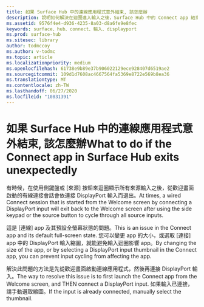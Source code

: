 ```yaml
---
title: 如果 Surface Hub 中的連線應用程式意外結束, 該怎麼辦
description: 說明如何解決在迴圈進入輸入之後，Surface Hub 中的 Connect app 結束的 [歡迎] 畫面問題。
ms.assetid: 9576f4e4-d936-4235-8a03-d8a6fe9e8fec
keywords: surface、hub、connect、輸入、displayport
ms.prod: surface-hub
ms.sitesec: library
author: todmccoy
ms.author: v-todmc
ms.topic: article
ms.localizationpriority: medium
ms.openlocfilehash: 61738e9b89e37b906022129ece928407d6519ae2
ms.sourcegitcommit: 109d1d7608ac4667564fa5369e8722e569b8ea36
ms.translationtype: MT
ms.contentlocale: zh-TW
ms.lasthandoff: 06/27/2020
ms.locfileid: "10831391"
---
```

# <span data-ttu-id="3b7c6-104">如果 Surface Hub 中的連線應用程式意外結束, 該怎麼辦</span><span class="sxs-lookup"><span data-stu-id="3b7c6-104">What to do if the Connect app in Surface Hub exits unexpectedly</span></span>

<span data-ttu-id="3b7c6-105">有時候，在使用側鍵盤或 [來源] 按鈕來迴圈顯示所有來源輸入之後，從歡迎畫面啟動的有線連接會話會依連接 DisplayPort 輸入而退出。</span><span class="sxs-lookup"><span data-stu-id="3b7c6-105">At times, a wired Connect session that is started from the Welcome screen by connecting a DisplayPort input will exit back to the Welcome screen after using the side keypad or the source button to cycle through all source inputs.</span></span>

<span data-ttu-id="3b7c6-106">這是 [連線] app 及其預設全螢幕狀態的問題。</span><span class="sxs-lookup"><span data-stu-id="3b7c6-106">This is an issue in the Connect app and its default full-screen state.</span></span> <span data-ttu-id="3b7c6-107">您可以變更 app 的大小，或選取 [連接] app 中的 DisplayPort 輸入縮圖，就能避免輸入迴圈影響 app。</span><span class="sxs-lookup"><span data-stu-id="3b7c6-107">By changing the size of the app, or by selecting a DisplayPort input thumbnail in the Connect app, you can prevent input cycling from affecting the app.</span></span>

<span data-ttu-id="3b7c6-108">解決此問題的方法是先從歡迎畫面啟動連線應用程式，然後再連接 DisplayPort 輸入。</span><span class="sxs-lookup"><span data-stu-id="3b7c6-108">The way to resolve this issue is to first launch the Connect app from the Welcome screen, and THEN connect a DisplayPort input.</span></span> <span data-ttu-id="3b7c6-109">如果輸入已連接，請手動選取縮圖。</span><span class="sxs-lookup"><span data-stu-id="3b7c6-109">If the input is already connected, manually select the thumbnail.</span></span>